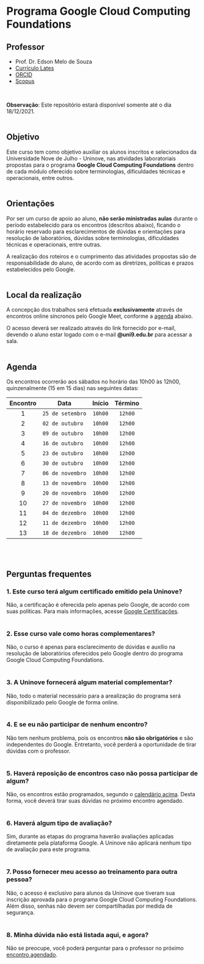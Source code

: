 # Programa Google Cloud Computing Foundations

## Professor

* Prof. Dr. Edson Melo de Souza
* [Currículo Lates](http://lattes.cnpq.br/2641658716558510)
* [ORCID](https://orcid.org/0000-0002-5891-4767)
* [Scopus](https://www.scopus.com/authid/detail.uri?authorId=55561358000)

</br>

**Observação**: Este repositório estará disponível somente até o dia 18/12/2021.
</br></br>

## Objetivo

Este curso tem como objetivo auxiliar os alunos inscritos e selecionados da Universidade Nove de Julho - Uninove, nas atividades laboratoriais propostas para o programa **Google Cloud Computing Foundations** dentro de cada módulo oferecido sobre terminologias, dificuldades técnicas e operacionais, entre outros.
</br></br>

## Orientações

Por ser um curso de apoio ao aluno, **não serão ministradas aulas** durante o período estabelecido para os encontros (descritos abaixo), ficando o horário reservado para esclarecimentos de dúvidas e orientações para resolução de laboratórios, dúvidas sobre terminologias, dificuldades técnicas e operacionais, entre outras.

A realização dos roteiros e o cumprimento das atividades propostas são de responsabilidade do aluno, de acordo com as diretrizes, políticas e prazos estabelecidos pelo Google.
</br></br>

## Local da realização

A concepção dos trabalhos será efetuada **exclusivamente** através de encontros online síncronos pelo Google Meet, conforme a <a href="#agenda">agenda</a> abaixo.

O acesso deverá ser realizado através do link fornecido por e-mail, devendo o aluno estar logado com o e-mail **@uni9.edu.br** para acessar a sala.
</br></br>

## Agenda

<a id="agenda"></a> 

Os encontros ocorrerão aos sábados no horário das 10h00 às 12h00, quinzenalmente (15 em 15 dias) nas seguintes datas:

<center>

| Encontro |      Data       | Início | Término |
|:----------:|-----------------|:--------:|:---------:|
|     1    | `25 de setembro` |  `10h00` |  `12h00`  |
|     2    | `02 de outubro`  |  `10h00` |  `12h00`  |
|     3    | `09 de outubro`  |  `10h00` |  `12h00`  |
|     4    | `16 de outubro`  |  `10h00` |  `12h00`  |
|     5    | `23 de outubro`  |  `10h00` |  `12h00`  |
|     6    | `30 de outubro`  |  `10h00` |  `12h00`  |
|     7    | `06 de novembro` |  `10h00` |  `12h00`  |
|     8    | `13 de novembro` |  `10h00` |  `12h00`  |
|     9    | `20 de novembro` |  `10h00` |  `12h00`  |
|    10    | `27 de novembro` |  `10h00` |  `12h00`  |
|    11    | `04 de dezembro` |  `10h00` |  `12h00`  |
|    12    | `11 de dezembro` |  `10h00` |  `12h00`  |
|    13    | `18 de dezembro` |  `10h00` |  `12h00`  |

</center>
</br></br>

## Perguntas frequentes

### 1. Este curso terá algum certificado emitido pela Uninove?

Não, a certificação é oferecida pelo apenas pelo Google, de acordo com suas políticas. Para mais informações, acesse [Google Certificações](https://cloud.google.com/certification/?hl=pt-br).
</br></br>

### 2. Esse curso vale como horas complementares?

Não, o curso é apenas para esclarecimento de dúvidas e auxílio na resolução de laboratórios oferecidos pelo Google dentro do programa Google Cloud Computing Foundations.
</br></br>

### 3. A Uninove fornecerá algum material complementar?

Não, todo o material necessário para a arealização do programa será disponibilizado pelo Google de forma online.
</br></br>

### 4. E se eu não participar de nenhum encontro?

Não tem nenhum problema, pois os encontros **não são obrigatórios** e são independentes do Google. Entretanto, você perderá a oportunidade de tirar dúvidas com o professor.
</br></br>

### 5. Haverá reposição de encontros caso não possa participar de algum?

Não, os encontros estão programados, segundo o <a href="#agenda">calendário acima</a>. Desta forma, você deverá tirar suas dúvidas no próximo encontro agendado.
</br></br>

### 6. Haverá algum tipo de avaliação?

Sim, durante as etapas do programa haverão avaliações aplicadas diretamente pela plataforma Google. A Uninove não aplicará nenhum tipo de avaliação para este programa.
</br></br>

### 7. Posso fornecer meu acesso ao treinamento para outra pessoa?

Não, o acesso é exclusivo para alunos da Uninove que tiveram sua inscrição aprovada para o programa Google Cloud Computing Foundations. Além disso, senhas não devem ser compartilhadas por medida de segurança.
</br></br>

### 8. Minha dúvida não está listada aqui, e agora?

Não se preocupe, você poderá perguntar para o professor no próximo <a href="#agenda">encontro agendado</a>.
